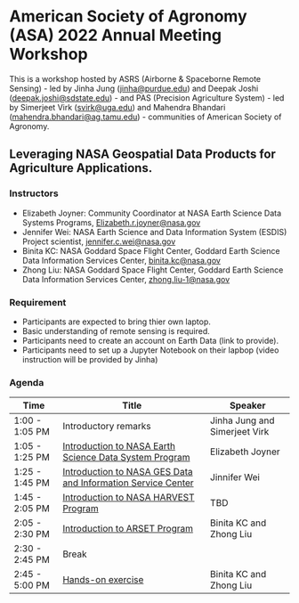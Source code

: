 # American Society of Agronomy (ASA) 2022 Annual Meeting Workshop

This is a workshop hosted by ASRS (Airborne & Spaceborne Remote Sensing) - led by Jinha Jung (jinha@purdue.edu) and Deepak Joshi (deepak.joshi@sdstate.edu) - and PAS (Precision Agriculture System) - led by Simerjeet Virk (svirk@uga.edu) and Mahendra Bhandari (mahendra.bhandari@ag.tamu.edu) - communities of American Society of Agronomy. 

## Leveraging NASA Geospatial Data Products for Agriculture Applications.

### Instructors

* Elizabeth Joyner: Community Coordinator at NASA Earth Science Data Systems Programs, Elizabeth.r.joyner@nasa.gov
* Jennifer Wei: NASA Earth Science and Data Information System (ESDIS) Project scientist, jennifer.c.wei@nasa.gov
* Binita KC: NASA Goddard Space Flight Center, Goddard Earth Science Data Information Services Center, binita.kc@nasa.gov
* Zhong Liu: NASA Goddard Space Flight Center, Goddard Earth Science Data Information Services Center, zhong.liu-1@nasa.gov

### Requirement

* Participants are expected to bring thier own laptop.
* Basic understanding of remote sensing is required.
* Participants need to create an account on Earth Data (link to provide).
* Participants need to set up a Jupyter Notebook on their lapbop (video instruction will be provided by Jinha)

### Agenda

| Time          | Title         | Speaker       |
| ------------- | ------------- | ------------- |
| 1:00 - 1:05 PM  | Introductory remarks | Jinha Jung and Simerjeet Virk |
| 1:05 - 1:25 PM  | [Introduction to NASA Earth Science Data System Program](01-NASA_Earth_Science_Data_System.md)  | Elizabeth Joyner |
| 1:25 - 1:45 PM  | [Introduction to NASA GES Data and Information Service Center](02-GES_Data_Information_Service_Center.md)  | Jinnifer Wei |
| 1:45 - 2:05 PM  | [Introduction to NASA HARVEST Program](03-HARVEST.md)  | TBD |
| 2:05 - 2:30 PM  | [Introduction to ARSET Program](04-ARSET.md)  | Binita KC and Zhong Liu |
| 2:30 - 2:45 PM  | Break  |  |
| 2:45 - 5:00 PM  | [Hands-on exercise](05-Hands_on_exercise.md)  | Binita KC and Zhong Liu |
